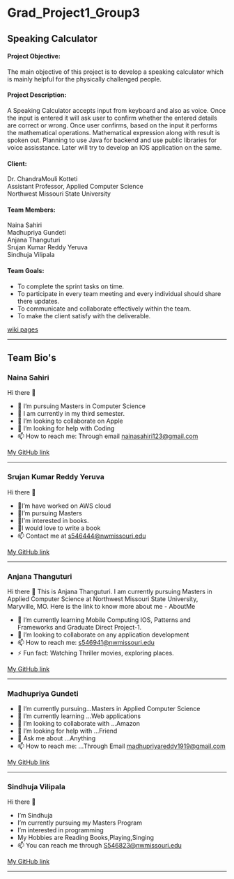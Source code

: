 # Grad_Project1_Group3

## Speaking Calculator

#### Project Objective:
The main objective of this project is to develop a speaking calculator which is mainly helpful for the physically challenged people.

#### Project Description:
A Speaking Calculator accepts input from keyboard and also as voice. Once the input is entered it will ask user to confirm whether the entered details are correct or
wrong. Once user confirms, based on the input it performs the mathematical operations. Mathematical expression along with result is spoken out. Planning to use Java
for backend and use public libraries for voice assisstance. Later will try to develop an IOS application on the same.

#### Client:
Dr. ChandraMouli Kotteti<br>
Assistant Professor, Applied Computer Science<br>
Northwest Missouri State University

#### Team Members:
Naina Sahiri<br>
Madhupriya Gundeti<br>
Anjana Thanguturi<br>
Srujan Kumar Reddy Yeruva<br>
Sindhuja Vilipala<br>

#### Team Goals:
- To complete the sprint tasks on time.
- To participate in every team meeting and every individual should share there updates.
- To communicate and collaborate effectively within the team.
- To make the client satisfy with the deliverable.

[wiki pages](https://github.com/NainaSahiri/Grad_Project1_Group3/wiki)

**************************************************************************************************
## Team Bio's
### Naina Sahiri<br>
Hi there 👋
- 🔭 I’m pursuing Masters in Computer Science
- 🌱 I am currently in my third semester.
- 👯 I’m looking to collaborate on Apple
- 🤔 I’m looking for help with Coding
- 📫 How to reach me: Through email nainasahiri123@gmail.com

[My GitHub link](https://github.com/NainaSahiri) 

**************************************************************************************************

### Srujan Kumar Reddy Yeruva<br>
Hi there 👋
- 🔭I’m have worked on AWS cloud
- 🌱I’m pursuing Masters 
- 👯I'm interested in books.
- 🤔I would love to write a book
- 📫 Contact me at s546444@nwmissouri.edu

[My GitHub link](https://github.com/srujan0403)

**************************************************************************************************

### Anjana Thanguturi<br>
Hi there 👋
This is Anjana Thanguturi. I am currently pursuing Masters in Applied Computer Science at Northwest Missouri State University, Maryville, MO. Here is the link to know more about me - AboutMe

- 🌱 I’m currently learning Mobile Computing IOS, Patterns and Frameworks and Graduate Direct Project-1.
- 👯 I’m looking to collaborate on any application development
- 📫 How to reach me: s546941@nwmissouri.edu
- ⚡ Fun fact: Watching Thriller movies, exploring places.

[My GitHub link](https://github.com/AnjanaThanguturi)

**************************************************************************************************

### Madhupriya Gundeti<br>
- 🔭 I’m currently pursuing...Masters in Applied Computer Science
- 🌱 I’m currently learning ...Web applications
- 👯 I’m looking to collaborate with ...Amazon
- 🤔 I’m looking for help with ...Friend
- 💬 Ask me about ...Anything
- 📫 How to reach me: ...Through Email madhupriyareddy1919@gmail.com

[My GitHub link](https://github.com/MadhupriyaGundeti)

**************************************************************************************************

### Sindhuja Vilipala<br>
Hi there 👋
- I’m Sindhuja
- I’m currently pursuing my Masters Program
- I’m interested in programming
- My Hobbies are Reading Books,Playing,Singing
- 📫 You can reach me through S546823@nwmissouri.edu

[My GitHub link](https://github.com/SindhujaVilipala)


**************************************************************************************************
